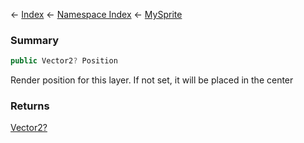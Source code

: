← [Index](Api-Index) ← [Namespace Index](Namespace-Index) ← [MySprite](VRage.Game.GUI.TextPanel.MySprite)

### Summary

```csharp
public Vector2? Position
```

Render position for this layer. If not set, it will be placed in the center

### Returns

[Vector2?](https://docs.microsoft.com/en-us/dotnet/api/System.Nullable-1?view=netframework-4.6)


